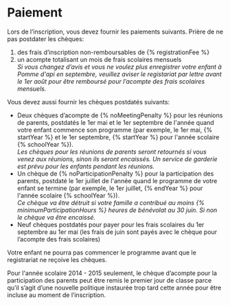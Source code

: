 # Paiement

Lors de l’inscription, vous devez fournir les paiements suivants. Prière de ne pas postdater les chèques:

1. des frais d’inscription non-remboursables de {% registrationFee %}
2. un acompte totalisant un mois de frais scolaires mensuels  
_Si vous changez d’avis et vous ne voulez plus enregistrer votre enfant à Pomme d'api en septembre, veuillez aviser le registariat par lettre avant le 1er août pour être remboursé pour l’acompte des frais scolaires mensuels._

Vous devez aussi fournir les chèques postdatés suivants:

* Deux chèques d’acompte de {% noMeetingPenalty %} pour les réunions de parents, postdatés le 1er mai et le 1er septembre de l'année quand votre enfant commence son programme (par exemple, le 1er mai, {% startYear %} et le 1er septembre, {% startYear %} pour l'année scolaire {% schoolYear %}).  
_Les chèques pour les réunions de parents seront retournés si vous venez aux réunions, sinon ils seront encaissés. Un service de garderie est prévu pour les enfants pendant les réunions._
* Un chèque de {% noParticipationPenalty %} pour la participation des parents, postdaté le 1er juillet de l'année quand le programme de votre enfant se termine (par exemple, le 1er juillet, {% endYear %} pour l'année scolaire {% schoolYear %}).  
_Ce chèque va être détruit si votre famille a contribué au moins {% minimumParticipationHours %} heures de bénévolat au 30 juin. Si non le chèque va être encaissé._
* Neuf chèques postdatés pour payer pour les frais scolaires du 1er septembre au 1er mai (les frais de juin sont payés avec le chèque pour l’acompte des frais scolaires)

Votre enfant ne pourra pas commencer le programme avant que le registrariat ne reçoive les chèques.

<!-- infoBox -->
Pour l'année scolaire 2014 - 2015 seulement, le chèque d’acompte pour la participation des parents peut être remis le premier jour de classe parce qu’il s’agit d’une nouvelle politique instaurée trop tard cette année pour être incluse au moment de l’inscription.
<!-- /infoBox -->